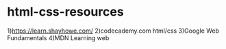 # html-css-resources

1)https://learn.shayhowe.com/
2)codecademy.com html/css
3)Google Web Fundamentals
4)MDN Learning web
